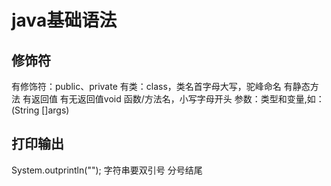 # java基础语法

## 修饰符

有修饰符：public、private
有类：class，类名首字母大写，驼峰命名
有静态方法
有返回值
有无返回值void
函数/方法名，小写字母开头
参数：类型和变量,如：(String []args)

## 打印输出

System.outprintln("");
字符串要双引号
分号结尾
